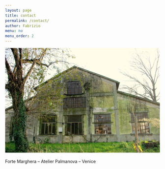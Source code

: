 ```yaml
---
layout: page
title: contact
permalink: /contact/
author: Fabrizio
menu: no
menu_order: 2
---
```


![Alt text](/images/contact_foto_low.jpg "Terra_1")  
<br>
Forte Marghera – Atelier Palmanova – Venice

